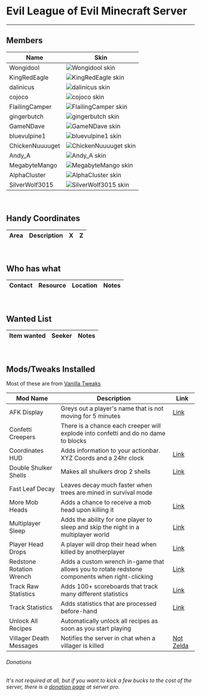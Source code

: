 # Evil League of Evil Minecraft Server

---

## Members

| Name            | Skin                                                                         |
| --------------- | ---------------------------------------------------------------------------- |
| Wongidool       | ![Wongidool skin](https://cravatar.eu/helmhead/Wongidool/68.png)             |
| KingRedEagle    | ![KingRedEagle skin](https://cravatar.eu/helmhead/KingRedEagle/68.png)       |
| dalinicus       | ![dalinicus skin](https://cravatar.eu/helmhead/dalinicus/68.png)             |
| cojoco          | ![cojoco skin](https://cravatar.eu/helmhead/cojoco/68.png)                   |
| FlailingCamper  | ![FlailingCamper skin](https://cravatar.eu/helmhead/FlailingCamper/68.png)   |
| gingerbutch     | ![gingerbutch skin](https://cravatar.eu/helmhead/gingerbutch/68.png)         |
| GameNDave       | ![GameNDave skin](https://cravatar.eu/helmhead/GameNDave/68.png)             |
| bluevulpine1    | ![bluevulpine1 skin](https://cravatar.eu/helmhead/bluevulpine1/68.png)       |
| ChickenNuuuuget | ![ChickenNuuuuget skin](https://cravatar.eu/helmhead/ChickenNuuuuget/68.png) |
| Andy_A          | ![Andy_A skin](https://cravatar.eu/helmhead/Andy_A/68.png)                   |
| MegabyteMango   | ![MegabyteMango skin](https://cravatar.eu/helmhead/MegabyteMango/68.png)     |
| AlphaCluster    | ![AlphaCluster skin](https://cravatar.eu/helmhead/AlphaCluster/68.png)       |
| SilverWolf3015  | ![SilverWolf3015 skin](https://cravatar.eu/helmhead/SilverWolf3015/68.png)   |

&nbsp;

## Handy Coordinates

| Area | Description | X   | Z   |
| ---- | ----------- | --- | --- |

&nbsp;

## Who has what

| Contact | Resource | Location | Notes |
| ------- | -------- | -------- | ----- |

&nbsp;

## Wanted List

| Item wanted | Seeker | Notes |
| ----------- | ------ | ----- |

&nbsp;

## Mods/Tweaks Installed

Most of these are from [Vanilla Tweaks](https://vanillatweaks.net/)

| Mod Name                 | Description                                                                                    | Link                                                                       |
| ------------------------ | ---------------------------------------------------------------------------------------------- | -------------------------------------------------------------------------- |
| AFK Display              | Greys out a player's name that is not moving for 5 minutes                                     | [Link](https://www.youtube.com/watch?v=lfcwKXhjC9Y&feature=youtu.be&t=217) |
| Confetti Creepers        | There is a chance each creeper will explode into confetti and do no dame to blocks             |                                                                            |
| Coordinates HUD          | Adds information to your actionbar. XYZ Coords and a 24hr clock                                | [Link](https://www.youtube.com/watch?v=LSJNVuKMVrY)                        |
| Double Shulker Shells    | Makes all shulkers drop 2 shells                                                               | [Link](https://www.youtube.com/watch?v=lfcwKXhjC9Y&feature=youtu.be&t=319) |
| Fast Leaf Decay          | Leaves decay much faster when trees are mined in survival mode                                 |                                                                            |
| More Mob Heads           | Adds a chance to receive a mob head upon killing it                                            | [Link](https://www.youtube.com/watch?v=C04fwclOdQo)                        |
| Multiplayer Sleep        | Adds the ability for one player to sleep and skip the night in a multiplayer world             | [Link](https://www.youtube.com/watch?v=lfcwKXhjC9Y&feature=youtu.be&t=437) |
| Player Head Drops        | A player will drop their head when killed by anotherplayer                                     | [Link](https://www.youtube.com/watch?v=Usb1mEIK_wQ)                        |
| Redstone Rotation Wrench | Adds a custom wrench in-game that allows you to rotate redstone components when right-clicking | [Link](https://www.youtube.com/watch?v=AFu4n_Ql1_o&t=70s)                  |
| Track Raw Statistics     | Adds 100+ scoreboards that track many different statistics                                     | [Link](https://www.youtube.com/watch?v=yq2W2F-k18E)                        |
| Track Statistics         | Adds statistics that are processed before-hand                                                 | [Link](https://www.youtube.com/watch?v=yq2W2F-k18E)                        |
| Unlock All Recipes       | Automatically unlock all recipes as soon as you start playing                                  |                                                                            |
| Villager Death Messages  | Notifies the server in chat when a villager is killed                                          | [Not Zelda](https://www.youtube.com/watch?v=Rm14Uvy0YpY)                   |

###### Donations

###### It's not required at all, but if you want to kick a few bucks to the cost of the server, there is a [donation page](https://server.pro/server/18605419) at server pro.
